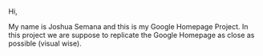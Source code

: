 Hi, 

My name is Joshua Semana and this is my Google Homepage Project. 
In this project we are suppose to replicate the Google Homepage as close as
possible (visual wise). 

